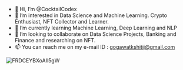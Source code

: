 - 👋 Hi, I’m @CocktailCodex
- 👀 I’m interested in Data Science and Machine Learning. Crypto Enthusiast, NFT Collector and Learner.
- 🌱 I’m currently learning Machine Learning, Deep Learning and NLP
- 💞️ I’m looking to collaborate on Data Science Projects, Banking and Finance and researching on NFT.
- 📫 You can reach me on my e-mail ID : gogawatkshitij@gmail.com

<!---
CocktailCodex/CocktailCodex is a ✨ special ✨ repository because its `README.md` (this file) appears on your GitHub profile.
You can click the Preview link to take a look at your changes.
--->

![FRDCEYBXoAIl5gW](https://user-images.githubusercontent.com/104638304/166133835-6b788ebe-0ca4-48d1-a222-4a25ebd97ba7.jpg)
